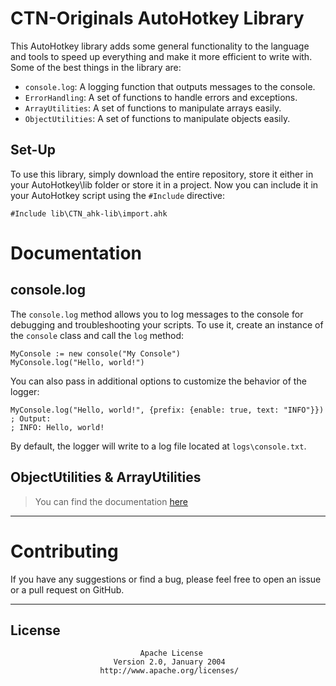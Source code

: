 # CTN-Originals AutoHotkey Library

This AutoHotkey library adds some general functionality to the language and tools to speed up everything and make it more efficient to write with. Some of the best things in the library are:

- `console.log`: A logging function that outputs messages to the console.
- `ErrorHandling`: A set of functions to handle errors and exceptions.
- `ArrayUtilities`: A set of functions to manipulate arrays easily.
- `ObjectUtilities`: A set of functions to manipulate objects easily.


## Set-Up

To use this library, simply download the entire repository, store it either in your AutoHotkey\lib folder or store it in a project. 
Now you can include it in your AutoHotkey script using the `#Include` directive:

```ahk
#Include lib\CTN_ahk-lib\import.ahk
```

# Documentation

## console.log

The `console.log` method allows you to log messages to the console for debugging and troubleshooting your scripts. To use it, create an instance of the `console` class and call the `log` method:

```ahk
MyConsole := new console("My Console") 
MyConsole.log("Hello, world!")
```

You can also pass in additional options to customize the behavior of the logger:
```ahk
MyConsole.log("Hello, world!", {prefix: {enable: true, text: "INFO"}})
; Output: 
; INFO: Hello, world!
```

By default, the logger will write to a log file located at `logs\console.txt`.

## ObjectUtilities & ArrayUtilities
> You can find the documentation [here](https://github.com/CTN-Originals/CTN_ahk-lib/tree/main/modules/utils)
---

# Contributing
If you have any suggestions or find a bug, please feel free to open an issue or a pull request on GitHub.

- - -


## License
                                 Apache License
                           Version 2.0, January 2004
                        http://www.apache.org/licenses/